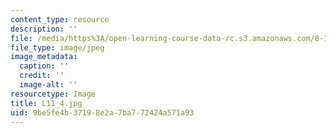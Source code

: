 ```yaml
---
content_type: resource
description: ''
file: /media/https%3A/open-learning-course-data-rc.s3.amazonaws.com/8-13-14-experimental-physics-i-ii-junior-lab-fall-2016-spring-2017/9be5fe4b37198e2a7ba772424a571a93_L11_4.jpg
file_type: image/jpeg
image_metadata:
  caption: ''
  credit: ''
  image-alt: ''
resourcetype: Image
title: L11_4.jpg
uid: 9be5fe4b-3719-8e2a-7ba7-72424a571a93
---
```


